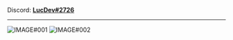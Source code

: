 Discord: <b>[LucDev#2726](https://discord.bio/p/LucDev)</b>

---
![IMAGE#001](https://github-readme-stats.vercel.app/api/top-langs/?username=Vxschlxfner&hide=shell&bg_color=20,e96443,904e95&title_color=fff&text_color=fff)
![IMAGE#002](https://github-readme-stats.vercel.app/api?username=Vxschlxfner&hide=prs&count_private=true&show_icons=true&bg_color=30,e96443,904e95&title_color=fff&text_color=fff)
